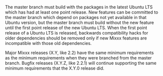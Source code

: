 The master branch must build with the packages in the latest Ubuntu LTS which has had at least one point release. New features can be committed to the master branch which depend on packages not yet available in that Ubuntu version, but the master branch must build without the new feature until the first point release of the new Ubuntu LTS. When the first point release of a Ubuntu LTS is released, backwards compatibility hacks for older dependencies should be removed only if new Mixxx features are incompatible with those old dependencies.

Major Mixxx releases (X.Y, like 2.2) have the same minimum requirements as the minimum requirements when they were branched from the master branch. Bugfix releases (X.Y.Z, like 2.2.1) will continue supporting the same minimum requirements that the X.Y.0 release did.
